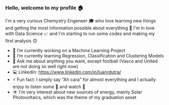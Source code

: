 ### Hello, welcome to my profile :house:

I'm a very curious Chemystry Engeneer :mortar_board: who love learning new things and getting the most information possible about everything :microscope: I'm in love with Data Science :chart_with_upwards_trend: and I'm starting to run some codes and making my first analysis :blush:

- 🔭 I’m currently working on a Machine Learning Project
- 🌱 I’m currently learning Regression, Classification and Clustering Models
- 💬 Ask me about anything you want, except football (Vasco and United are not doing so well right now)
- :computer: Linkedin: https://www.linkedin.com/in/luanrdutra/
- ⚡ Fun fact: I simply say "Ah cara" for almost everything and I actually enjoy to listen some :musical_keyboard: and watch :tennis:
- :sunny: I'm very interest about new sources of energy, mainly Solar Photovoltaics, which was the theme of my graduation asset 
